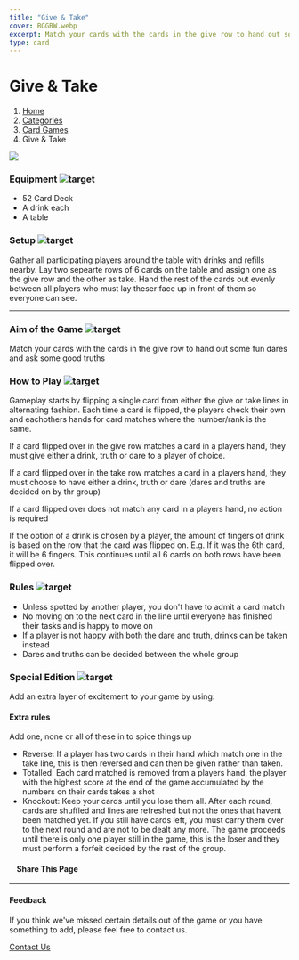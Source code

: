 ```yaml
---
title: "Give & Take"
cover: BGGBW.webp
excerpt: Match your cards with the cards in the give row to hand out some fun dares and ask some good truths
type: card
---
```


# Give & Take

1.  [Home](/)
2.  [Categories](GameCategories)
3.  [Card Games](GameCategories/CardGames)
4.  Give & Take

![](/images/give&take.webp)

### Equipment ![target](/images/liquor.webp)

-   52 Card Deck
-   A drink each
-   A table

### Setup ![target](/images/settings.webp)

Gather all participating players around the table with drinks and refills nearby. Lay two sepearte rows of 6 cards on the table and assign one as the give row and the other as take. Hand the rest of the cards out evenly between all players who must lay theser face up in front of them so everyone can see.

* * *

### Aim of the Game ![target](/images/target.webp)

Match your cards with the cards in the give row to hand out some fun dares and ask some good truths

### How to Play ![target](/images/question.webp)

Gameplay starts by flipping a single card from either the give or take lines in alternating fashion. Each time a card is flipped, the players check their own and eachothers hands for card matches where the number/rank is the same.

If a card flipped over in the give row matches a card in a players hand, they must give either a drink, truth or dare to a player of choice.

If a card flipped over in the take row matches a card in a players hand, they must choose to have either a drink, truth or dare (dares and truths are decided on by thr group)

If a card flipped over does not match any card in a players hand, no action is required

If the option of a drink is chosen by a player, the amount of fingers of drink is based on the row that the card was flipped on. E.g. If it was the 6th card, it will be 6 fingers. This continues until all 6 cards on both rows have been flipped over.

### Rules ![target](/images/rules.webp)

-   Unless spotted by another player, you don't have to admit a card match
-   No moving on to the next card in the line until everyone has finished their tasks and is happy to move on
-   If a player is not happy with both the dare and truth, drinks can be taken instead
-   Dares and truths can be decided between the whole group

### Special Edition ![target](/images/special.webp)

Add an extra layer of excitement to your game by using:

#### **Extra rules**

Add one, none or all of these in to spice things up

-   Reverse: If a player has two cards in their hand which match one in the take line, this is then reversed and can then be given rather than taken.
-   Totalled: Each card matched is removed from a players hand, the player with the highest score at the end of the game accumulated by the numbers on their cards takes a shot
-   Knockout: Keep your cards until you lose them all. After each round, cards are shuffled and lines are refreshed but not the ones that havent been matched yet. If you still have cards left, you must carry them over to the next round and are not to be dealt any more. The game proceeds until there is only one player still in the game, this is the loser and they must perform a forfeit decided by the rest of the group.

####     Share This Page

[](https://www.facebook.com/sharer/sharer.php?u=beergogglegames.co.uk/GameCategories/CardGames/give&take)[](https://www.instagram.com/direct/new/)[](https://twitter.com/intent/tweet?url=beergogglegames.co.uk/GameCategories/CardGames/give&take)

* * *

#### Feedback

If you think we've missed certain details out of the game or you have something to add, please feel free to contact us.

  
  
  
[Contact Us](contact)
